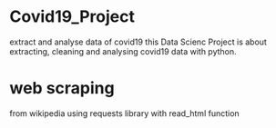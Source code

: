 # Covid19_Project
extract and analyse data of covid19
this Data Scienc Project is about extracting, cleaning and analysing covid19 data with python.
# web scraping
from wikipedia
using requests library
with read_html function


